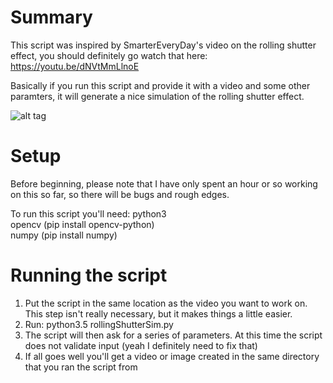 # Summary
This script was inspired by SmarterEveryDay's video on the rolling shutter effect, you should definitely go watch that here: https://youtu.be/dNVtMmLlnoE  

Basically if you run this script and provide it with a video and some other paramters, it will generate a nice simulation of the rolling shutter effect.  

![alt tag](http://i.giphy.com/fTEyMzDF00uGY.gif)  

# Setup
Before beginning, please note that I have only spent an hour or so working on this so far, so there will be bugs and rough edges.  

To run this script you'll need:
python3  
opencv (pip install opencv-python)  
numpy (pip install numpy)  

# Running the script
1. Put the script in the same location as the video you want to work on. This step isn't really necessary, but it makes things a little easier.  
2. Run: python3.5 rollingShutterSim.py  
3. The script will then ask for a series of parameters. At this time the script does not validate input (yeah I definitely need to fix that)  
4. If all goes well you'll get a video or image created in the same directory that you ran the script from  
